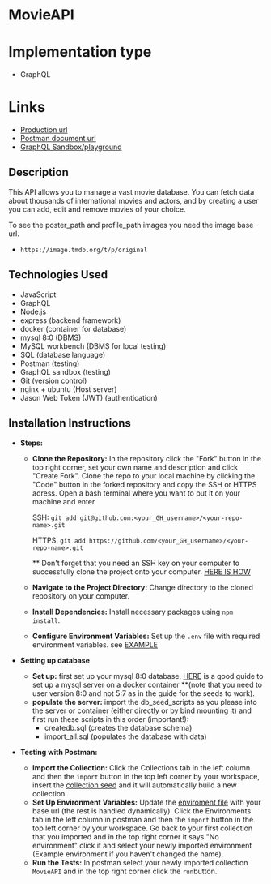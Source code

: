 # MovieAPI

# Implementation type
- GraphQL 

# Links 
- [Production url](https://cscloud6-72.lnu.se/movieAPI/graphql)
- [Postman document url](https://www.postman.com/blue-zodiac-723452/workspace/movieapi-ws/collection/34049622-9094b2ed-491c-4246-9eaf-1e8db2922adc?action=share&creator=34049622)
- [GraphQL Sandbox/playground](https://studio.apollographql.com/graph/movieAPI/variant/current/home)

## Description
This API allows you to manage a vast movie database.
You can fetch data about thousands of international movies and actors, and by creating a user you can add, edit and remove movies of your choice.

To see the poster_path and profile_path images you need the image base url.
- `https://image.tmdb.org/t/p/original` 

## Technologies Used
- JavaScript
- GraphQL
- Node.js
- express (backend framework)
- docker (container for database)
- mysql 8:0 (DBMS)
- MySQL workbench (DBMS for local testing)
- SQL (database language)
- Postman (testing)
- GraphQL sandbox (testing)
- Git (version control)
- nginx + ubuntu (Host server)
- Jason Web Token (JWT) (authentication)

## Installation Instructions
   - **Steps:**
     - **Clone the Repository:** In the repository click the "Fork" button in the top right corner, set your own name and description and click "Create Fork". Clone the repo to your local machine by clicking the "Code" button in the forked repository and copy the SSH or HTTPS adress. Open a bash terminal where you want to put it on your machine and enter 

        SSH: `git add git@github.com:<your_GH_username>/<your-repo-name>.git`

        HTTPS: `git add https://github.com/<your_GH_username>/<your-repo-name>.git`

          ** Don't forget that you need an SSH key on your computer to successfully clone the project onto your computer. [HERE IS HOW](https://docs.github.com/en/authentication/connecting-to-github-with-ssh/generating-a-new-ssh-key-and-adding-it-to-the-ssh-agent)

     - **Navigate to the Project Directory:** Change directory to the cloned repository on your computer.
     - **Install Dependencies:** Install necessary packages using `npm install`.
     - **Configure Environment Variables:** Set up the `.env` file with required environment variables. see [EXAMPLE](./example.env)

   - **Setting up database**
     - **Set up:** first set up your mysql 8:0 database, [HERE](https://dilsichandrasena.medium.com/how-to-deploy-and-use-a-mysql-docker-container-in-ubuntu-4ace7c893982) is a good guide to set up a mysql server on a docker container **(note that you need to user version 8:0 and not 5:7 as in the guide for the seeds to work).
     - **populate the server:** import the db_seed_scripts as you please into the server or container (either directly or by bind mounting it) and first run these scripts in this order (important!):
       - createdb.sql (creates the database schema)
       - import_all.sql (populates the database with data)

   - **Testing with Postman:**
     - **Import the Collection:** Click the Collections tab in the left column and then the `import` button in the top left corner by your workspace, insert the [collection seed](./testing/MovieAPI.postman_collection.json) and it will automatically build a new collection.
     - **Set Up Environment Variables:** Update the [enviroment file](./testing/example.postman_environment.json) with your base url (the rest is handled dynamically). Click the Environments tab in the left column in postman and then the `import` button in the top left corner by your workspace. Go back to your first collection that you imported and in the top right corner it says "No environment" click it and select your newly imported environment (Example environment if you haven't changed the name).
     - **Run the Tests:** In postman select your newly imported collection `MovieAPI` and in the top right corner click the `run`button.